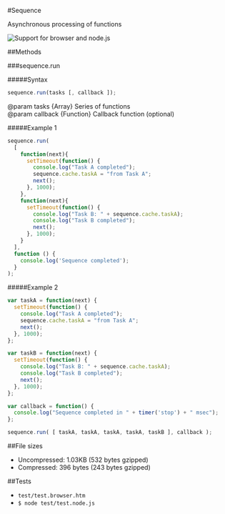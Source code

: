 #Sequence

Asynchronous processing of functions

![Support for browser and node.js](https://raw.github.com/up/sequence/master/test/support.png)

##Methods

###sequence.run

#####Syntax

```javascript
sequence.run(tasks [, callback ]);
```
@param tasks {Array} Series of functions    
@param callback {Function} Callback function (optional)

#####Example 1

```javascript
sequence.run(
  [
    function(next){
      setTimeout(function() {
        console.log("Task A completed");
        sequence.cache.taskA = "from Task A";
        next();
      }, 1000);
    },
    function(next){
      setTimeout(function() {
        console.log("Task B: " + sequence.cache.taskA);
        console.log("Task B completed");
        next();
      }, 1000);
    }
  ], 
  function () {
    console.log('Sequence completed'); 
  }
);
```

#####Example 2

```javascript
var taskA = function(next) {
  setTimeout(function() {
    console.log("Task A completed");
    sequence.cache.taskA = "from Task A";
    next();
  }, 1000);
};

var taskB = function(next) {
  setTimeout(function() {
    console.log("Task B: " + sequence.cache.taskA);
    console.log("Task B completed");
    next();
  }, 1000);
};

var callback = function() {
  console.log("Sequence completed in " + timer('stop') + " msec");
};

sequence.run( [ taskA, taskA, taskA, taskA, taskB ], callback );
```

##File sizes
* Uncompressed: 1.03KB (532 bytes gzipped)
* Compressed: 396 bytes (243 bytes gzipped)

##Tests

* `test/test.browser.htm`
* `$ node test/test.node.js`

